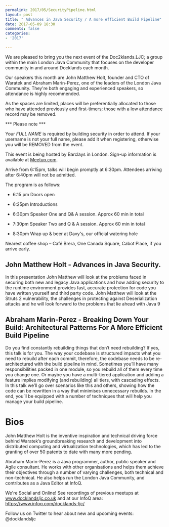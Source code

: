 ```yaml
---
permalink: 2017/05/SecurityPipeline.html
layout: post
title: " Advances in Java Security / A more efficient Build Pipeline"
date: 2017-05-09 18:30
comments: false
categories: 
- '2017'

---
```



We are pleased to bring you the next event of the Doc2klands.LJC; a group within the main London Java Community that focuses on the developer community in and around Docklands each month.

Our speakers this month are John Matthew Holt, founder and CTO of Waratek and Abraham Marin-Perez, one of the leaders of the London Java Community.
They're both engaging and experienced speakers, so attendance is highly recommended.

As the spaces are limited, places will be preferentially allocated to those who have attended previously and first-timers; those with a low attendance record may be removed. 

*** Please note ***

Your *FULL NAME* is required by building security in order to attend.
If your username is not your full name, please add it when registering, otherwise you will be REMOVED from the event.


This event is being hosted by Barclays in London. Sign-up information is available at <a href="https://www.meetup.com/Londonjavacommunity/events/239482943//">Meetup.com</a>.

Arrive from 6:15pm, talks will begin promptly at 6:30pm. 
Attendees arriving after 6:40pm will not be admitted.

The program is as follows:

- 6:15 pm Doors open 

- 6:25pm Introductions

- 6:30pm Speaker One and Q& A session. Approx 60 min in total

- 7:30pm Speaker Two and Q & A session. Approx 60 min in total

- 8:30pm Wrap up & beer at Davy's, our official watering hole 


Nearest coffee shop – Café Brera, One Canada Square, Cabot Place, if you arrive early. 


John Matthew Holt -  Advances in Java Security.
-----------------------------------------------

In this presentation John Matthew will look at the problems faced in securing both new and legacy Java applications and how adding security to the runtime environment provides fast, accurate protection for code you have written yourself and third party code. John Matthew will look at the Struts 2 vulnerability, the challenges in protecting against Deserialization attacks and he will look forward to the problems that lie ahead with Java 9


Abraham Marin-Perez - Breaking Down Your Build: Architectural Patterns For A More Efficient Build Pipeline
-----------------------------------------------------------------------------------------------------------

Do you find constantly rebuilding things that don’t need rebuilding? If yes, this talk is for you. The way your codebase is structured impacts what you need to rebuild after each commit, therefore, the codebase needs to be re-architectured with the build pipeline in mind. Sometimes you’ll have many responsibilities packed in one module, so you rebuild all of them every time you change one. Or maybe you have a multi-tiered application and adding a feature implies modifying (and rebuilding) all tiers, with cascading effects. In this talk we’ll go over scenarios like this and others, showing how the code can be rewritten in a way that minimises unnecessary rebuilds. In the end, you’ll be equipped with a number of techniques that will help you manage your build pipeline.


Bios
====


John Matthew Holt is the inventive inspiration and technical driving force behind Waratek’s groundbreaking research and development into distributed computing and virtualization technologies, which has led to the granting of over 50 patents to date with many more pending.


Abraham Marin-Perez is a Java programmer, author, public speaker and Agile consultant. He works with other organisations and helps them achieve their objectives through a number of varying challenges, both technical and non-technical. He also helps run the London Java Community, and contributes as a Java Editor at InfoQ.


We're Social and Online!
See recordings of previous meetups at www.docklandsljc.co.uk and at our InfoQ area: https://www.infoq.com/docklands-ljc/


Follow us on Twitter to hear about new and upcoming events: @docklandsljc
